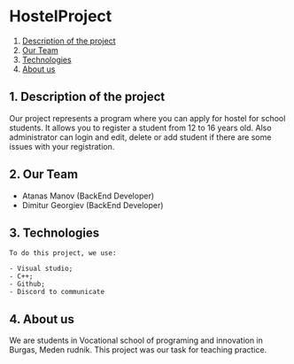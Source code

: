 # HostelProject

1. [Description of the project](#team)
2. [Our Team](#team)
3. [Technologies](#team)
4. [About us](#team)




<a name="team"></a>
## 1. Description of the project
  Our project represents a program where you can apply for hostel for school students. It allows you to register a student from 12 to 16 years old. Also administrator can login and edit, delete or add student if there are some issues with your registration.
  
  ## 2. Our Team
  - Atanas Manov (BackEnd Developer)
  - Dimitur Georgiev (BackEnd Developer)
##  3. Technologies
    To do this project, we use: 
    
    - Visual studio; 
    - C++;
    - Github;
    - Discord to communicate
## 4. About us
We are students in Vocational school of programing and innovation in Burgas, Meden rudnik. This project was our task for teaching practice.

